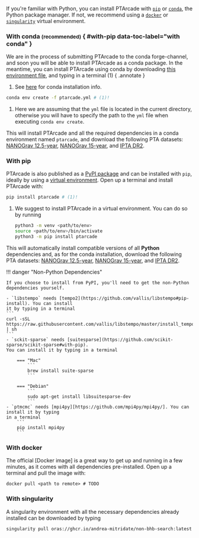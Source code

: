 If you're familiar with Python, you
can install PTArcade with [`pip`][pip] or [`conda`][conda], the Python package manager.
If not, we recommend using a [`docker`][docker] or [`singularity`][singularity] virtual environment.

### With conda <small>(recommended)</small> { #with-pip data-toc-label="with conda" }
We are in the process of submitting PTArcade to the conda forge-channel,
and soon you will be able to install PTArcade as a conda package. In the meantime, 
you can install PTArcade using conda by downloading [this environment file][env], 
and typing in a terminal (1)
{ .annotate }

1. See [here](https://docs.conda.io/projects/conda/en/latest/user-guide/install/download.html) for conda installation info.

``` sh
conda env create -f ptarcade.yml # (1)!
```

1. Here we are assuming that the `yml` file is located in the current directory, otherwise you will have to specify the 
path to the `yml` file when executing `conda env create`.

This will install PTArcade and all the required dependencies in a conda environment named `ptarcade`, and download the following PTA datasets:
[NANOGrav 12.5-year][NG12], [NANOGrav 15-year][NG12], and [IPTA DR2][IPTA2].

### With pip 
PTArcade is also published as a [PyPI package](https://pypi.org/project/PTArcade/) and can be installed with
`pip`, ideally by using a [virtual environment](https://docs.python.org/3/library/venv.html). Open up a terminal
 and install PTArcade with:
``` sh
pip install ptarcade # (1)!
```

1. We suggest to install PTArcade in a virtual environment. You can do
    so by running
    ```bash
    python3 -m venv <path/to/env>
    source <path/to/env>/bin/activate
    python3 -m pip install ptarcade
    ```

This will automatically install compatible versions of all **Python** dependencies and, as 
for the conda installation, download the following PTA datasets:
[NANOGrav 12.5-year][NG12], [NANOGrav 15-year][NG12], and [IPTA DR2][IPTA2].

!!! danger "Non-Python Dependencies"

    If you choose to install from PyPI, you'll need to get the non-Python dependencies yourself.

    - `libstempo` needs [tempo2](https://github.com/vallis/libstempo#pip-install). You can install
    it by typing in a terminal
    ```
    curl -sSL https://raw.githubusercontent.com/vallis/libstempo/master/install_tempo2.sh | sh
    ```
    - `sckit-sparse` needs [suitesparse](https://github.com/scikit-sparse/scikit-sparse#with-pip). 
    You can install it by typing in a terminal 

        === "Mac"
            ```
            brew install suite-sparse
            ```

        === "Debian"
            ```
            sudo apt-get install libsuitesparse-dev
            ```
    - `ptmcmc` needs [mpi4py][https://github.com/mpi4py/mpi4py/]. You can install it by typing
    in a terminal 
        ```
        pip install mpi4py
        ```


### With docker 
The official [Docker image] is a great way to get up and running in a few
minutes, as it comes with all dependencies pre-installed. Open up a terminal
and pull the image with:
```
docker pull <path to remote> # TODO
```


### With singularity 
A singularity environment with all the necessary dependencies already installed can be downloaded by typing 
```
singularity pull oras://ghcr.io/andrea-mitridate/non-bhb-search:latest
```

  [pip]: #with-pip
  [conda]: #with-conda
  [docker]: #with-docker
  [singularity]: #with-singularity
  [Python package]: https://pypi.org/project/PTArcade/
  [conda_env]: https://conda.io/projects/conda/en/latest/user-guide/tasks/manage-environments.html
  [NG12]: https://nanograv.org/science/data/125-year-pulsar-timing-array-data-release
  [NG15]: https://nanograv.org/science/data/125-year-pulsar-timing-array-data-release
  [IPTA2]: https://gitlab.com/IPTA/DR2/tree/master/release
  [semantic versioning]: https://semver.org/
  [upgrade to the next major version]: upgrade.md
  [Markdown]: https://python-markdown.github.io/
  [Pygments]: https://pygments.org/
  [Python Markdown Extensions]: https://facelessuser.github.io/pymdown-extensions/
  [Using Python's pip to Manage Your Projects' Dependencies]: https://realpython.com/what-is-pip/
  [env]: ../assets/downloads/ptarcade.yml